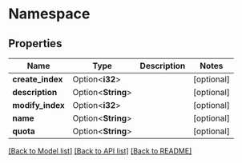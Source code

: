 # Namespace

## Properties

| Name             | Type               | Description | Notes      |
| ---------------- | ------------------ | ----------- | ---------- |
| **create_index** | Option<**i32**>    |             | [optional] |
| **description**  | Option<**String**> |             | [optional] |
| **modify_index** | Option<**i32**>    |             | [optional] |
| **name**         | Option<**String**> |             | [optional] |
| **quota**        | Option<**String**> |             | [optional] |

[[Back to Model list]](../README.md#documentation-for-models)
[[Back to API list]](../README.md#documentation-for-api-endpoints)
[[Back to README]](../README.md)
